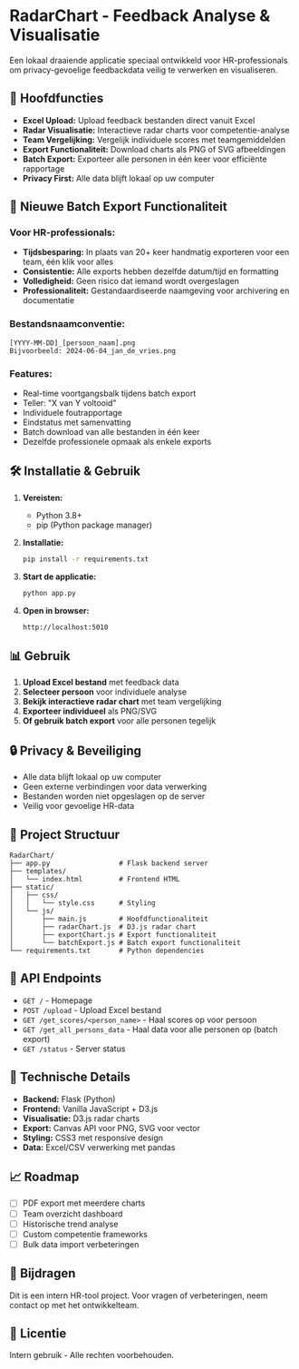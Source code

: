 # RadarChart - Feedback Analyse & Visualisatie

Een lokaal draaiende applicatie speciaal ontwikkeld voor HR-professionals om privacy-gevoelige feedbackdata veilig te verwerken en visualiseren.

## 🎯 Hoofdfuncties

- **Excel Upload:** Upload feedback bestanden direct vanuit Excel
- **Radar Visualisatie:** Interactieve radar charts voor competentie-analyse  
- **Team Vergelijking:** Vergelijk individuele scores met teamgemiddelden
- **Export Functionaliteit:** Download charts als PNG of SVG afbeeldingen
- **Batch Export:** Exporteer alle personen in één keer voor efficiënte rapportage
- **Privacy First:** Alle data blijft lokaal op uw computer

## 🚀 Nieuwe Batch Export Functionaliteit

### Voor HR-professionals:
- **Tijdsbesparing:** In plaats van 20+ keer handmatig exporteren voor een team, één klik voor alles
- **Consistentie:** Alle exports hebben dezelfde datum/tijd en formatting
- **Volledigheid:** Geen risico dat iemand wordt overgeslagen
- **Professionaliteit:** Gestandaardiseerde naamgeving voor archivering en documentatie

### Bestandsnaamconventie:
```
[YYYY-MM-DD]_[persoon_naam].png
Bijvoorbeeld: 2024-06-04_jan_de_vries.png
```

### Features:
- Real-time voortgangsbalk tijdens batch export
- Teller: "X van Y voltooid"
- Individuele foutrapportage
- Eindstatus met samenvatting
- Batch download van alle bestanden in één keer
- Dezelfde professionele opmaak als enkele exports

## 🛠️ Installatie & Gebruik

1. **Vereisten:**
   - Python 3.8+
   - pip (Python package manager)

2. **Installatie:**
   ```bash
   pip install -r requirements.txt
   ```

3. **Start de applicatie:**
   ```bash
   python app.py
   ```

4. **Open in browser:**
   ```
   http://localhost:5010
   ```

## 📊 Gebruik

1. **Upload Excel bestand** met feedback data
2. **Selecteer persoon** voor individuele analyse
3. **Bekijk interactieve radar chart** met team vergelijking
4. **Exporteer individueel** als PNG/SVG
5. **Of gebruik batch export** voor alle personen tegelijk

## 🔒 Privacy & Beveiliging

- Alle data blijft lokaal op uw computer
- Geen externe verbindingen voor data verwerking
- Bestanden worden niet opgeslagen op de server
- Veilig voor gevoelige HR-data

## 📁 Project Structuur

```
RadarChart/
├── app.py                 # Flask backend server
├── templates/
│   └── index.html         # Frontend HTML
├── static/
│   ├── css/
│   │   └── style.css      # Styling
│   └── js/
│       ├── main.js        # Hoofdfunctionaliteit
│       ├── radarChart.js  # D3.js radar chart
│       ├── exportChart.js # Export functionaliteit
│       └── batchExport.js # Batch export functionaliteit
└── requirements.txt       # Python dependencies
```

## 🔧 API Endpoints

- `GET /` - Homepage
- `POST /upload` - Upload Excel bestand
- `GET /get_scores/<person_name>` - Haal scores op voor persoon
- `GET /get_all_persons_data` - Haal data voor alle personen op (batch export)
- `GET /status` - Server status

## 🎨 Technische Details

- **Backend:** Flask (Python)
- **Frontend:** Vanilla JavaScript + D3.js
- **Visualisatie:** D3.js radar charts
- **Export:** Canvas API voor PNG, SVG voor vector
- **Styling:** CSS3 met responsive design
- **Data:** Excel/CSV verwerking met pandas

## 📈 Roadmap

- [ ] PDF export met meerdere charts
- [ ] Team overzicht dashboard
- [ ] Historische trend analyse
- [ ] Custom competentie frameworks
- [ ] Bulk data import verbeteringen

## 🤝 Bijdragen

Dit is een intern HR-tool project. Voor vragen of verbeteringen, neem contact op met het ontwikkelteam.

## 📄 Licentie

Intern gebruik - Alle rechten voorbehouden.